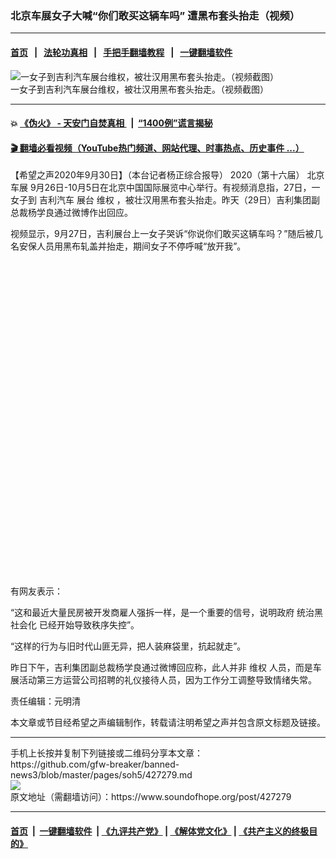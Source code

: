 ### 北京车展女子大喊“你们敢买这辆车吗” 遭黑布套头抬走（视频）
------------------------

#### [首页](https://github.com/gfw-breaker/banned-news3/blob/master/README.md) &nbsp;&nbsp;|&nbsp;&nbsp; [法轮功真相](https://github.com/begood0513/basic/blob/master/README.md)  &nbsp;&nbsp;|&nbsp;&nbsp; [手把手翻墙教程](https://github.com/gfw-breaker/guides/wiki)  &nbsp;&nbsp;|&nbsp;&nbsp; [一键翻墙软件](https://github.com/gfw-breaker/nogfw/blob/master/README.md)  



<div><img alt="一女子到吉利汽车展台维权，被壮汉用黑布套头抬走。（视频截图）" src="https://img.soundofhope.org/2020-09/jili-800x450-1601457063154.jpg"/>
<br/><figcaption class="caption">
 一女子到吉利汽车展台维权，被壮汉用黑布套头抬走。（视频截图）
</figcaption></div><hr/>

#### 💥 [《伪火》 - 天安门自焚真相 ](http://158.247.195.190:10000/videos/blog/weihuo.html)&nbsp; |&nbsp; [“1400例”谎言揭秘  ](http://158.247.195.190:10000/videos/blog/jiexi1400.html)

#### [ 🎬  翻墙必看视频（YouTube热门频道、网站代理、时事热点、历史事件 ...）](https://github.com/gfw-breaker/links/blob/master/banned.md)

<div><div class="Content__Wrapper sc-1bvya0-0 grZQxZ">
 <p class="meta-top">
  <span class="meta">
   【希望之声2020年9月30日】（本台记者杨正综合报导）
  </span>
  2020（第十六届）
  <ok href="/term/387265">
   北京车展
  </ok>
  9月26日-10月5日在北京中国国际展览中心举行。有视频消息指，27日，一女子到
  <ok href="/term/353155">
   吉利汽车
  </ok>
  展台
  <ok href="/term/8316">
   维权
  </ok>
  ，被壮汉用黑布套头抬走。昨天（29日）吉利集团副总裁杨学良通过微博作出回应。
 </p>
 <p>
  视频显示，9月27日，吉利展台上一女子哭诉“你说你们敢买这辆车吗？”随后被几名安保人员用黑布轧盖并抬走，期间女子不停呼喊“放开我”。
 </p>
 <div class="soh-embed">
  <div class="soh-embed-inner">
   <div class="iframely-embed" style="max-width: 550px;">
    <div class="iframely-responsive" style="padding-bottom: 100%;">
    </div>
   </div>
  </div>
 </div>
 <p>
  有网友表示：
 </p>
 <p>
  “这和最近大量民房被开发商雇人强拆一样，是一个重要的信号，说明政府
  <ok href="/term/387268">
   统治黑社会化
  </ok>
  已经开始导致秩序失控”。
 </p>
 <p>
  “这样的行为与旧时代山匪无异，把人装麻袋里，抗起就走”。
 </p>
 <p>
  昨日下午，吉利集团副总裁杨学良通过微博回应称，此人并非
  <ok href="/term/8316">
   维权
  </ok>
  人员，而是车展活动第三方运营公司招聘的礼仪接待人员，因为工作分工调整导致情绪失常。
 </p>
 <p class="meta-btm">
  责任编辑：元明清
 </p>
 <p class="meta-btm">
  本文章或节目经希望之声编辑制作，转载请注明希望之声并包含原文标题及链接。
 </p>
</div>
</div>
<hr/>
手机上长按并复制下列链接或二维码分享本文章：<br/>
https://github.com/gfw-breaker/banned-news3/blob/master/pages/soh5/427279.md <br/>
<a href='https://github.com/gfw-breaker/banned-news3/blob/master/pages/soh5/427279.md'><img src='https://github.com/gfw-breaker/banned-news3/blob/master/pages/soh5/427279.md.png'/></a> <br/>
原文地址（需翻墙访问）：https://www.soundofhope.org/post/427279


------------------------
#### [首页](https://github.com/gfw-breaker/banned-news3/blob/master/README.md) &nbsp;|&nbsp; [一键翻墙软件](https://github.com/gfw-breaker/nogfw/blob/master/README.md) &nbsp;| [《九评共产党》](https://github.com/gfw-breaker/9ping.md/blob/master/README.md#九评之一评共产党是什么) | [《解体党文化》](https://github.com/gfw-breaker/jtdwh.md/blob/master/README.md) | [《共产主义的终极目的》](https://github.com/gfw-breaker/gczydzjmd.md/blob/master/README.md)


<img src='http://gfw-breaker.win/banned-news3/pages/soh5/427279.md' width='0px' height='0px'/>